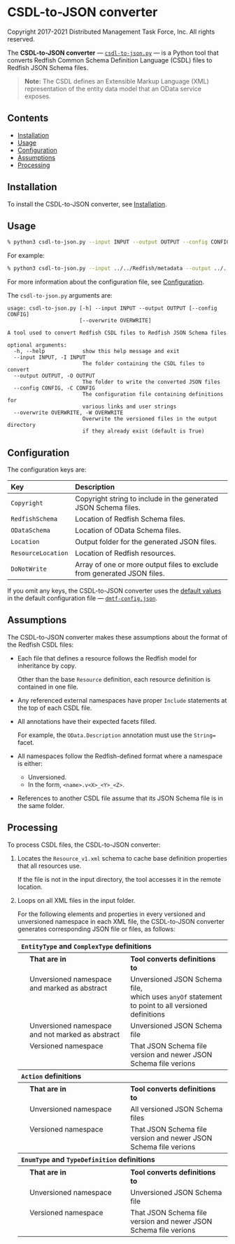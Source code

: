 # CSDL-to-JSON converter

Copyright 2017-2021 Distributed Management Task Force, Inc. All rights reserved.

The **CSDL-to-JSON converter** &mdash; [`csdl-to-json.py`](csdl-to-json.py) &mdash; is a Python tool that converts Redfish Common Schema Definition Language (CSDL) files to Redfish JSON Schema files.

> **Note:** The CSDL defines an Extensible Markup Language (XML) representation of the entity data model that an OData service exposes.

## Contents

* [Installation](#installation)
* [Usage](#usage)
* [Configuration](#configuration)
* [Assumptions](#assumptions)
* [Processing](#processing)

## Installation

To install the CSDL-to-JSON converter, see [Installation](README.md#installation "README.md#installation").

## Usage

```bash
% python3 csdl-to-json.py --input INPUT --output OUTPUT --config CONFIG
```

For example:

```bash
% python3 csdl-to-json.py --input ../../Redfish/metadata --output ../../Redfish/json-schema/ --config dmtf-config.json
```

For more information about the configuration file, see [Configuration](#configuration).

The `csdl-to-json.py` arguments are:

```text
usage: csdl-to-json.py [-h] --input INPUT --output OUTPUT [--config CONFIG]
                       [--overwrite OVERWRITE]

A tool used to convert Redfish CSDL files to Redfish JSON Schema files

optional arguments:
  -h, --help            show this help message and exit
  --input INPUT, -I INPUT
                        The folder containing the CSDL files to convert
  --output OUTPUT, -O OUTPUT
                        The folder to write the converted JSON files
  --config CONFIG, -C CONFIG
                        The configuration file containing definitions for
                        various links and user strings
  --overwrite OVERWRITE, -W OVERWRITE
                        Overwrite the versioned files in the output directory
                        if they already exist (default is True)
```

## Configuration

The configuration keys are:

| Key              | Description                                                             | 
| :--------------- | :---------------------------------------------------------------------- |
| `Copyright`      | Copyright string to include in the generated JSON Schema files.         |
| `RedfishSchema`  | Location of Redfish Schema files.                                       |
| `ODataSchema`    | Location of OData Schema files.                                         |
| `Location`       | Output folder for the generated JSON files.                             |
| `ResourceLocation` | Location of Redfish resources.                                        |
| `DoNotWrite`     | Array of one or more output files to exclude from generated JSON files. |

If you omit any keys, the CSDL-to-JSON converter uses the [default values](#default-values) in the default configuration file &mdash; [`dmtf-config.json`](dmtf-config.json).

## Assumptions

The CSDL-to-JSON converter makes these assumptions about the format of the Redfish CSDL files:

* Each file that defines a resource follows the Redfish model for inheritance by copy.

    Other than the base `Resource` definition, each resource definition is contained in one file.
* Any referenced external namespaces have proper `Include` statements at the top of each CSDL file.
* All annotations have their expected facets filled.

    For example, the `OData.Description` annotation must use the `String=` facet.
* All namespaces follow the Redfish-defined format where a namespace is either:

    * Unversioned.
    * In the form, `<name>.v<X>_<Y>_<Z>`.
* References to another CSDL file assume that its JSON Schema file is in the same folder.

## Processing

To process CSDL files, the CSDL-to-JSON converter:

1. Locates the `Resource_v1.xml` schema to cache base definition properties that all resources use.

    If the file is not in the input directory, the tool accesses it in the remote location.
1. Loops on all XML files in the input folder.

    For the following elements and properties in every versioned and unversioned namespace in each XML file, the CSDL-to-JSON converter generates corresponding JSON file or files, as follows:


    <table width="100%">
      <col width="4%">
      <col width="48%">
      <col width="48%">
      <tbody>
        <tr>
          <th align="left" valign="top" colspan="3"><code>EntityType</code>&nbsp;and&nbsp;<code>ComplexType</code> definitions</th>
        </tr>
        <tr>
          <th/>
          <th align="left" valign="top">That are in</th>
          <th align="left" valign="top">Tool converts definitions to</th>
        </tr>
        <tr>
          <td/>
          <td align="left" valign="top">Unversioned namespace and marked as abstract</td>
          <td align="left" valign="top">Unversioned JSON Schema file,<br/>which uses <code>anyOf</code> statement to point to all versioned definitions</td>
        </tr>
        <tr>
          <td/>
          <td align="left" valign="top">Unversioned namespace and not marked as abstract</td>
          <td align="left" valign="top">Unversioned JSON Schema file</td>
        </tr>
        <tr>
          <td/>
          <td align="left" valign="top">Versioned namespace</td>
          <td align="left" valign="top">That JSON Schema file version and newer JSON Schema file verions</td>
        </tr>
        <tr>
          <th align="left" valign="top" colspan="3"><code>Action</code> definitions</th>
        </tr>
        <tr>
          <th/>
          <th align="left" valign="top">That are in</th>
          <th align="left" valign="top">Tool converts definitions to</th>
        </tr>
        <tr>
          <td/>
          <td align="left" valign="top">Unversioned namespace</td>
          <td align="left" valign="top">All versioned JSON Schema files</td>
        </tr>
        <tr>
          <td/>
          <td align="left" valign="top">Versioned namespace</td>
          <td align="left" valign="top">That JSON Schema file version and newer JSON Schema file verions</td>
        </tr>
        <tr>
          <th align="left" valign="top" colspan="3"><code>EnumType</code> and <code>TypeDefinition</code> definitions</th>
        </tr>
        <tr>
          <th/>
          <th align="left" valign="top">That are in</th>
          <th align="left" valign="top">Tool converts definitions to</th>
        </tr>
        <tr>
          <td/>
          <td align="left" valign="top">Unversioned namespace</td>
          <td align="left" valign="top">Unversioned JSON Schema file</td>
        </tr>
        <tr>
          <td/>
          <td align="left" valign="top">Versioned namespace</td>
          <td align="left" valign="top">That JSON Schema file version and newer JSON Schema file verions</td>
        </tr>
      </tbody>
    </table>
